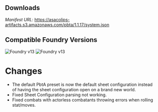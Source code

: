 ## Downloads
_Manifest URL_: https://asacolips-artifacts.s3.amazonaws.com/pbta/1.1.17/system.json

## Compatible Foundry Versions
![Foundry v13](https://img.shields.io/badge/Foundry-v13-green) ![Foundry v13](https://img.shields.io/badge/Foundry-v13-orange)

# Changes
- The default PbtA preset is now the default sheet configuration instead of having the sheet configuration open on a brand new world.
- Fixed Sheet Configuration parsing not working.
- Fixed combats with actorless combatants throwing errors when rolling stat/moves.